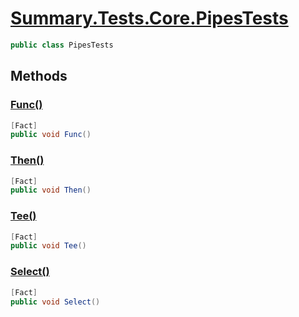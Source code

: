 # [Summary.Tests.Core.PipesTests](../src/Tests/Core/PipesTests.cs#L4)
```cs
public class PipesTests
```

## Methods
### [Func()](../src/Tests/Core/PipesTests.cs#L7)
```cs
[Fact]
public void Func()
```

### [Then()](../src/Tests/Core/PipesTests.cs#L18)
```cs
[Fact]
public void Then()
```

### [Tee()](../src/Tests/Core/PipesTests.cs#L34)
```cs
[Fact]
public void Tee()
```

### [Select()](../src/Tests/Core/PipesTests.cs#L48)
```cs
[Fact]
public void Select()
```

